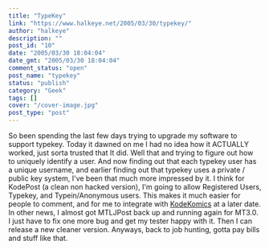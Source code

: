 ```yaml
---
title: "TypeKey"
link: "https://www.halkeye.net/2005/03/30/typekey/"
author: "halkeye"
description: ""
post_id: "10"
date: "2005/03/30 18:04:04"
date_gmt: "2005/03/30 18:04:04"
comment_status: "open"
post_name: "typekey"
status: "publish"
category: "Geek"
tags: []
cover: "/cover-image.jpg"
post_type: "post"
---
```


So been spending the last few days trying to upgrade my software to support typekey. Today it dawned on me I had no idea how it ACTUALLY worked, just sorta trusted that It did. Well that and trying to figure out how to uniquely identify a user. And now finding out that each typekey user has a unique username, and earlier finding out that typekey uses a private / public key system, I've been that much more impressed by it. I think for KodePost (a clean non hacked version), I'm going to allow Registered Users, Typekey, and Typein/Anonymous users. This makes it much easier for people to comment, and for me to integrate with [KodeKomics](http://www.kodekomics.com) at a later date. In other news, I almost got MTLJPost back up and running again for MT3.0. I just have to fix one more bug and get my tester happy with it. Then I can release a new cleaner version. Anyways, back to job hunting, gotta pay bills and stuff like that.